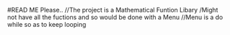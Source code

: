 #READ ME Please..
//The project is a Mathematical Funtion Libary
/Might not have all the fuctions and so would be done with a Menu
//Menu is a do while so as to keep looping
